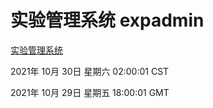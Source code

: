 # 实验管理系统 expadmin
[实验管理系统](http://59.174.24.190:56808/expadmin-782313d2-e1b1-4ea7-932e-3a55e6a1a4d0/)

2021年 10月 30日 星期六 02:00:01 CST

2021年 10月 29日 星期五 18:00:01 GMT
